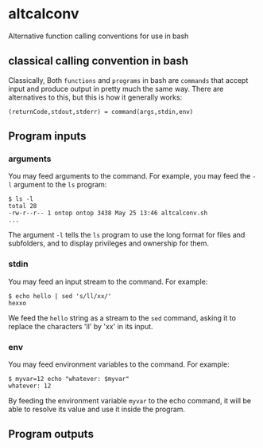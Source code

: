 # altcalconv
Alternative function calling conventions for use in bash

## classical calling convention in bash

Classically, Both `functions` and `programs` in bash are `commands` that accept input and produce output in pretty much the same way. There are alternatives to this, but this is how it generally works:

    (returnCode,stdout,stderr) = command(args,stdin,env)

## Program inputs

### arguments

You may feed arguments to the command. For example, you may feed the `-l` argument to the `ls` program:

    $ ls -l
    total 28
    -rw-r--r-- 1 ontop ontop 3438 May 25 13:46 altcalconv.sh
    ...

The argument `-l` tells the `ls` program to use the long format for files and subfolders, and to display privileges and ownership for them.

### stdin

You may feed an input stream to the command. For example:

    $ echo hello | sed 's/ll/xx/'
    hexxo

We feed the `hello` string as a stream to the `sed` command, asking it to replace the characters 'll' by 'xx' in its input.

### env

You may feed environment variables to the command. For example:

    $ myvar=12 echo "whatever: $myvar"
    whatever: 12

By feeding the environment variable `myvar` to the echo command, it will be able to resolve its value and use it inside the program.


## Program outputs



